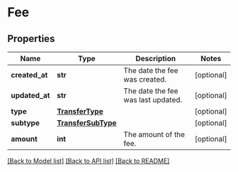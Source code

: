 # Fee

## Properties
Name | Type | Description | Notes
------------ | ------------- | ------------- | -------------
**created_at** | **str** | The date the fee was created. | [optional] 
**updated_at** | **str** | The date the fee was last updated. | [optional] 
**type** | [**TransferType**](TransferType.md) |  | [optional] 
**subtype** | [**TransferSubType**](TransferSubType.md) |  | [optional] 
**amount** | **int** | The amount of the fee. | [optional] 

[[Back to Model list]](../README.md#documentation-for-models) [[Back to API list]](../README.md#documentation-for-api-endpoints) [[Back to README]](../README.md)


